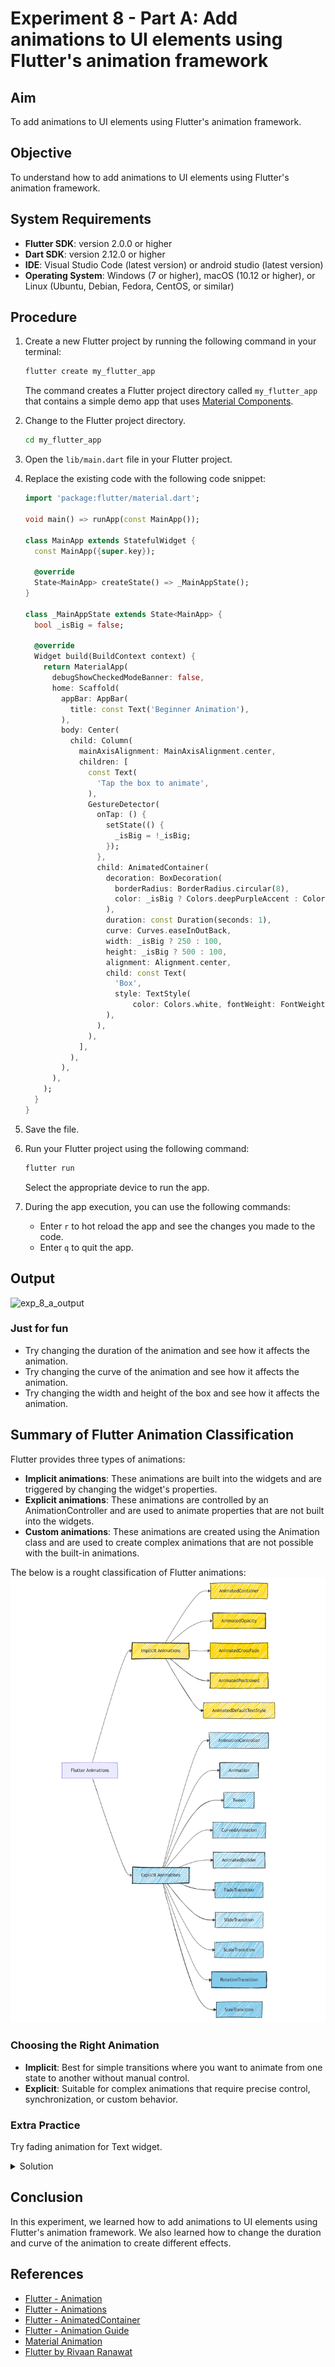 # Experiment 8 - Part A: **Add animations to UI elements using Flutter's animation framework**

## Aim
To add animations to UI elements using Flutter's animation framework.
## Objective
To understand how to add animations to UI elements using Flutter's animation framework.

## System Requirements
- **Flutter SDK**: version 2.0.0 or higher
- **Dart SDK**: version 2.12.0 or higher
- **IDE**: Visual Studio Code (latest version) or android studio (latest version)
- **Operating System**: Windows (7 or higher), macOS (10.12 or higher), or Linux (Ubuntu, Debian, Fedora, CentOS, or similar)

## Procedure

1. Create a new Flutter project by running the following command in your terminal:
    ```cmd
    flutter create my_flutter_app
    ```
    The command creates a Flutter project directory called `my_flutter_app` that contains a simple demo app that uses [Material Components](https://m3.material.io/components).

2. Change to the Flutter project directory.
    ```cmd
    cd my_flutter_app
    ```
3. Open the `lib/main.dart` file in your Flutter project.

4. Replace the existing code with the following code snippet:
    ```dart
    import 'package:flutter/material.dart';

    void main() => runApp(const MainApp());

    class MainApp extends StatefulWidget {
      const MainApp({super.key});

      @override
      State<MainApp> createState() => _MainAppState();
    }

    class _MainAppState extends State<MainApp> {
      bool _isBig = false;

      @override
      Widget build(BuildContext context) {
        return MaterialApp(
          debugShowCheckedModeBanner: false,
          home: Scaffold(
            appBar: AppBar(
              title: const Text('Beginner Animation'),
            ),
            body: Center(
              child: Column(
                mainAxisAlignment: MainAxisAlignment.center,
                children: [
                  const Text(
                    'Tap the box to animate',
                  ),
                  GestureDetector(
                    onTap: () {
                      setState(() {
                        _isBig = !_isBig;
                      });
                    },
                    child: AnimatedContainer(
                      decoration: BoxDecoration(
                        borderRadius: BorderRadius.circular(8),
                        color: _isBig ? Colors.deepPurpleAccent : Colors.blueAccent,
                      ),
                      duration: const Duration(seconds: 1),
                      curve: Curves.easeInOutBack,
                      width: _isBig ? 250 : 100,
                      height: _isBig ? 500 : 100,
                      alignment: Alignment.center,
                      child: const Text(
                        'Box',
                        style: TextStyle(
                            color: Colors.white, fontWeight: FontWeight.bold),
                      ),
                    ),
                  ),
                ],
              ),
            ),
          ),
        );
      }
    }
    ```

5. Save the file.

6. Run your Flutter project using the following command:
    ```cmd
    flutter run
    ```
    Select the appropriate device to run the app.

7. During the app execution, you can use the following commands:
    - Enter `r` to hot reload the app and see the changes you made to the code.
    - Enter `q` to quit the app.


## Output
![exp_8_a_output]()

### Just for fun
- Try changing the duration of the animation and see how it affects the animation.
- Try changing the curve of the animation and see how it affects the animation.
- Try changing the width and height of the box and see how it affects the animation.

## Summary of Flutter Animation Classification
Flutter provides three types of animations:
- **Implicit animations**: These animations are built into the widgets and are triggered by changing the widget's properties.
- **Explicit animations**: These animations are controlled by an AnimationController and are used to animate properties that are not built into the widgets.
- **Custom animations**: These animations are created using the Animation class and are used to create complex animations that are not possible with the built-in animations.

The below is a rought classification of Flutter animations:
![Flutter Animation Classification](<Flutter Animations.jpg>)

### Choosing the Right Animation
- **Implicit**: Best for simple transitions where you want to animate from one state to another without manual control.
- **Explicit**: Suitable for complex animations that require precise control, synchronization, or custom behavior.

### Extra Practice
Try fading animation for Text widget.

<details>
  <summary>Solution</summary>

```dart
import 'package:flutter/material.dart';

void main() {
  runApp(const MainApp());
}

class MainApp extends StatelessWidget {
  const MainApp({super.key});

  @override
  Widget build(BuildContext context) {
    return const MaterialApp(
      home: Scaffold(
        body: Center(
          child: AnimatedText(),
        ),
      ),
    );
  }
}

class AnimatedText extends StatefulWidget {
  const AnimatedText({super.key});

  @override
  State<AnimatedText> createState() => _AnimatedTextState();
}

class _AnimatedTextState extends State<AnimatedText>
    with SingleTickerProviderStateMixin {
  late AnimationController _controller;
  late Animation<double> _animation;

  @override
  void initState() {
    super.initState();
    _controller = AnimationController(
      duration: const Duration(seconds: 2),
      vsync: this,
    )..repeat(reverse: true);
    _animation = CurvedAnimation(
      parent: _controller,
      curve: Curves.easeInOut,
    );
  }

  @override
  void dispose() {
    _controller.dispose();
    super.dispose();
  }

  @override
  Widget build(BuildContext context) {
    return FadeTransition(
      opacity: _animation,
      child: const Text(
        'I disapper and reappear!',
        style: TextStyle(
          fontSize: 24.0,
          fontWeight: FontWeight.bold,
        ),
      ),
    );
  }
}
```
</details>

## Conclusion
In this experiment, we learned how to add animations to UI elements using Flutter's animation framework. We also learned how to change the duration and curve of the animation to create different effects.

## References
- [Flutter - Animation](https://flutter.dev/docs/development/ui/animations)
- [Flutter - Animations](https://docs.flutter.dev/ui/animations)
- [Flutter - AnimatedContainer](https://api.flutter.dev/flutter/widgets/AnimatedContainer-class.html)
- [Flutter - Animation Guide](https://medium.com/flutter-community/flutter-animations-comprehensive-guide-cb93b246ca5d)
- [Material Animation](https://m3.material.io/styles/motion/overview)
- [Flutter by Rivaan Ranawat](https://youtu.be/pv4NhV86ZKg?si=8evWu0kzmpfPoyJk)